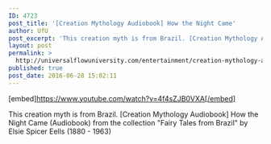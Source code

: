 ```yaml
---
ID: 4723
post_title: '[Creation Mythology Audiobook] How the Night Came'
author: UfU
post_excerpt: 'This creation myth is from Brazil. [Creation Mythology Audiobook] How the Night Came (Audiobook) from the collection "Fairy Tales from Brazil" by Elsie Spicer Eells (1880 - 1963)'
layout: post
permalink: >
  http://universalflowuniversity.com/entertainment/creation-mythology-audiobook-how-the-night-came/
published: true
post_date: 2016-06-28 15:02:11
---
```

[embed]https://www.youtube.com/watch?v=4f4sZJB0VXA[/embed]<br>
<p>This creation myth is from Brazil. [Creation Mythology Audiobook] How the Night Came (Audiobook) from the collection "Fairy Tales from Brazil" by Elsie Spicer Eells (1880 - 1963)</p>
